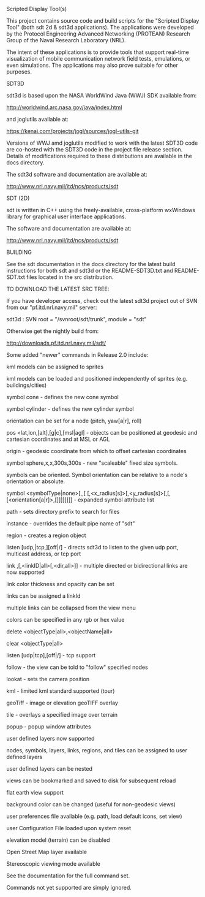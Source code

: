 Scripted Display Tool(s)

This project contains source code and build scripts for the "Scripted
Display Tool" (both sdt 2d & sdt3d applications).  The applications
were developed by the Protocol Engineering Advanced Networking
(PROTEAN) Research Group of the Naval Research Laboratory (NRL).

The intent of these applications is to provide tools that support
real-time visualization of mobile communication network field tests,
emulations, or even simulations.  The applications may also prove
suitable for other purposes.


SDT3D

sdt3d is based upon the NASA WorldWind Java (WWJ) SDK available
from:

<http://worldwind.arc.nasa.gov/java/index.html> 

and joglutils available at:

https://kenai.com/projects/jogl/sources/jogl-utils-git

Versions of WWJ amd joglutils modified to work with the latest SDT3D
code are co-hosted with the SDT3D code in the project file release
section.  Details of modifications required to these distributions are
available in the docs directory.

The sdt3d software and documentation are available at:

<http://www.nrl.navy.mil/itd/ncs/products/sdt>

SDT (2D)

sdt is written in C++ using the freely-available, cross-platform 
wxWindows library for graphical user interface applications.

The software and documentation are available at:

<http://www.nrl.navy.mil/itd/ncs/products/sdt>


BUILDING

See the sdt documentation in the docs directory for the latest build 
instructions for both sdt and sdt3d or the README-SDT3D.txt and
README-SDT.txt files located in the src distribution.

TO DOWNLOAD THE LATEST SRC TREE:

If you have developer access, check out the latest sdt3d project out of 
SVN from our "pf.itd.nrl.navy.mil" server:

sdt3d : SVN root = "/svnroot/sdt/trunk", module = "sdt"

Otherwise get the nightly build from:

http://downloads.pf.itd.nrl.navy.mil/sdt/


Some added "newer" commands in Release 2.0 include:

kml models can be assigned to sprites

kml models can be loaded and positioned independently of sprites (e.g. buildings/cities)

symbol cone - defines the new cone symbol

symbol cylinder - defines the new cylinder symbol

orientation can be set for a node (pitch, yaw[a|r], roll)

pos <lat,lon,[alt],[g|c],[msl|agl] - objects can be positioned at geodesic and
cartesian coordinates and at MSL or AGL

origin <coords> - geodesic coordinate from which to offset cartesian
coordinates

symbol sphere,x,x,300s,300s - new "scaleable" fixed size symbols.  

symbols can be oriented.  Symbol orientation can be relative to a node's orientation or absolute.

symbol <symbolType|none>[,<color>,[<thickness> [,<x_radius[s]>[,<y_radius[s]>[,<opacity>[,<scale> [<orientation[a|r]>,[<elevation>]]]]]]]] - expanded symbol attribute list 

path <imageFilePath> - sets directory prefix to search for files

instance <instanceName> - overrides the default pipe name of "sdt"

region <regionName> <attributes> - creates a region object

listen [udp,|tcp,][off|<addr>/]<port> - directs sdt3d to listen to the
given udp port, multicast address, or tcp port

link <node1>,<node1>[,<linkID|all>[,<dir,all>]] - multiple directed or
bidirectional links are now supported

link color thickness and opacity can be set

links can be assigned a linkId

multiple links can be collapsed from the view menu

colors can be specified in any rgb or hex value

delete <objectType|all>,<objectName|all>

clear <objectType|all>

listen [udp|tcp],[off|<addr>/]<port> - tcp support

follow <nodeName> - the view can be told to "follow" specified nodes

lookat <attrs> - sets the camera position

kml - limited kml standard supported (tour)

geoTiff - image or elevation geoTIFF overlay

tile <imageTile> <attributes> - overlays a specified image over terrain

popup - popup window attributes

user defined layers now supported

nodes, symbols, layers, links, regions, and tiles can be assigned to
user defined layers

user defined layers can be nested

views can be bookmarked and saved to disk for subsequent reload

flat earth view support

background color can be changed (useful for non-geodesic views)

user preferences file available (e.g. path, load default icons, set
view)

user Configuration File loaded upon system reset

elevation model (terrain) can be disabled

Open Street Map layer available

Stereoscopic viewing mode available

See the documentation for the full command set.

Commands not yet supported are simply ignored.

